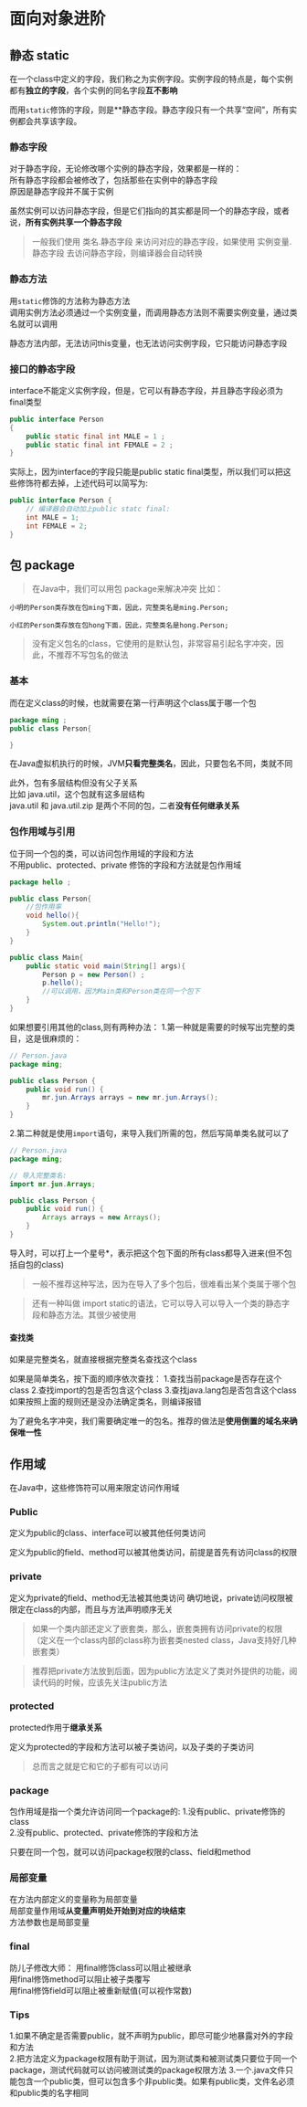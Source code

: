 # 面向对象进阶

## 静态 static
在一个class中定义的字段，我们称之为实例字段。实例字段的特点是，每个实例都有**独立的字段**，各个实例的同名字段**互不影响**   

而用```static```修饰的字段，则是**静态字段。静态字段只有一个共享“空间”，所有实例都会共享该字段。    

### 静态字段
对于静态字段，无论修改哪个实例的静态字段，效果都是一样的：  
所有静态字段都会被修改了，包括那些在实例中的静态字段      
原因是静态字段并不属于实例  

虽然实例可以访问静态字段，但是它们指向的其实都是同一个的静态字段，或者说，**所有实例共享一个静态字段**  

> 一般我们使用 类名.静态字段 来访问对应的静态字段，如果使用 实例变量.静态字段  去访问静态字段，则编译器会自动转换

### 静态方法
用```static```修饰的方法称为静态方法    
调用实例方法必须通过一个实例变量，而调用静态方法则不需要实例变量，通过类名就可以调用    

静态方法内部，无法访问this变量，也无法访问实例字段，它只能访问静态字段  

### 接口的静态字段
interface不能定义实例字段，但是，它可以有静态字段，并且静态字段必须为final类型

```Java
public interface Person
{
    public static final int MALE = 1 ;
    public static final int FEMALE = 2 ;
}
```

实际上，因为interface的字段只能是public static final类型，所以我们可以把这些修饰符都去掉，上述代码可以简写为:

```Java
public interface Person {
    // 编译器会自动加上public statc final:
    int MALE = 1;
    int FEMALE = 2;
}
```

## 包 package
> 在Java中，我们可以用包 package来解决冲突
比如：
```
小明的Person类存放在包ming下面，因此，完整类名是ming.Person;

小红的Person类存放在包hong下面，因此，完整类名是hong.Person;
```
> 没有定义包名的class，它使用的是默认包，非常容易引起名字冲突，因此，不推荐不写包名的做法   


### 基本
而在定义class的时候，也就需要在第一行声明这个class属于哪一个包
```Java
package ming ; 
public class Person{

}
```

在Java虚拟机执行的时候，JVM**只看完整类名**，因此，只要包名不同，类就不同   

此外，包有多层结构但没有父子关系    
比如 java.util，这个包就有这多层结构    
java.util 和 java.util.zip 是两个不同的包，二者**没有任何继承关系** 

### 包作用域与引用
位于同一个包的类，可以访问包作用域的字段和方法  
不用public、protected、private 修饰的字段和方法就是包作用域 
```Java
package hello ; 

public class Person{
    //包作用率
    void hello(){
        System.out.println("Hello!");
    }
}

public class Main{
    public static void main(String[] args){
        Person p = new Person() ; 
        p.hello();
        //可以调用，因为Main类和Person类在同一个包下
    }
}
```

如果想要引用其他的class,则有两种办法：
1.第一种就是需要的时候写出完整的类目，这是很麻烦的：
```Java
// Person.java
package ming;

public class Person {
    public void run() {
        mr.jun.Arrays arrays = new mr.jun.Arrays();
    }
}
```

2.第二种就是使用```import```语句，来导入我们所需的包，然后写简单类名就可以了    
```Java
// Person.java
package ming;

// 导入完整类名:
import mr.jun.Arrays;

public class Person {
    public void run() {
        Arrays arrays = new Arrays();
    }
}
```
导入时，可以打上一个星号*，表示把这个包下面的所有class都导入进来(但不包括自包的class)
> 一般不推荐这种写法，因为在导入了多个包后，很难看出某个类属于哪个包

> 还有一种叫做 import static的语法，它可以导入可以导入一个类的静态字段和静态方法。其很少被使用

#### 查找类
如果是完整类名，就直接根据完整类名查找这个class

如果是简单类名，按下面的顺序依次查找：
1.查找当前package是否存在这个class
2.查找import的包是否包含这个class
3.查找java.lang包是否包含这个class
如果按照上面的规则还是没办法确定类名，则编译报错

为了避免名字冲突，我们需要确定唯一的包名。推荐的做法是**使用倒置的域名来确保唯一性**    

## 作用域
在Java中，这些修饰符可以用来限定访问作用域  

### Public
定义为public的class、interface可以被其他任何类访问  

定义为public的field、method可以被其他类访问，前提是首先有访问class的权限    

### private
定义为private的field、method无法被其他类访问
确切地说，private访问权限被限定在class的内部，而且与方法声明顺序无关    

> 如果一个类内部还定义了嵌套类，那么，嵌套类拥有访问private的权限（定义在一个class内部的class称为嵌套类nested class，Java支持好几种嵌套类）

> 推荐把private方法放到后面，因为public方法定义了类对外提供的功能，阅读代码的时候，应该先关注public方法

### protected
protected作用于**继承关系**     

定义为protected的字段和方法可以被子类访问，以及子类的子类访问
> 总而言之就是它和它的子都有可以访问

### package
包作用域是指一个类允许访问同一个package的:
1.没有public、private修饰的class    
2.没有public、protected、private修饰的字段和方法    

只要在同一个包，就可以访问package权限的class、field和method


### 局部变量
在方法内部定义的变量称为局部变量    
局部变量作用域**从变量声明处开始到对应的块结束**    
方法参数也是局部变量    

### final
防儿子修改大师：
用final修饰class可以阻止被继承  
用final修饰method可以阻止被子类覆写     
用final修饰field可以阻止被重新赋值(可以视作常数)    

### Tips
1.如果不确定是否需要public，就不声明为public，即尽可能少地暴露对外的字段和方法  
2.把方法定义为package权限有助于测试，因为测试类和被测试类只要位于同一个package，测试代码就可以访问被测试类的package权限方法 
3.一个.java文件只能包含一个public类，但可以包含多个非public类。如果有public类，文件名必须和public类的名字相同
